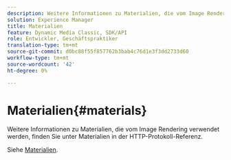 ```yaml
---
description: Weitere Informationen zu Materialien, die vom Image Rendering verwendet werden, finden Sie unter Materialien in der HTTP-Protokoll-Referenz.
solution: Experience Manager
title: Materialien
feature: Dynamic Media Classic, SDK/API
role: Entwickler, Geschäftspraktiker
translation-type: tm+mt
source-git-commit: d0bc88f55f857762b3bab4c76d1e3f3dd2733d60
workflow-type: tm+mt
source-wordcount: '42'
ht-degree: 0%

---
```



# Materialien{#materials}

Weitere Informationen zu Materialien, die vom Image Rendering verwendet werden, finden Sie unter Materialien in der HTTP-Protokoll-Referenz.

Siehe [Materialien](../../../../../ir-api/http-protocol/image-rendering-api-ref/c-ir-http-protocol-ref/c-ir-http-protocol-syntax-and-features/c-ir-http-materials/c-ir-http-materials.md#concept-45af2ab5694b4cfdadf1211ce3f5ed0f).
